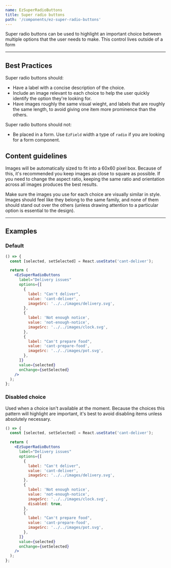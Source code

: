 ```yaml
---
name: EzSuperRadioButtons
title: Super radio buttons
path: '/components/ez-super-radio-buttons'
---
```


Super radio buttons can be used to highlight an important choice between multiple options that the user needs to make. This control lives outside of a form

---

## Best Practices

Super radio buttons should:

- Have a label with a concise description of the choice.
- Include an image relevant to each choice to help the user quickly identify the option they're looking for.
- Have images roughly the same visual wieght, and labels that are roughly the same length, to avoid giving one item more prominence than the others.

Super radio buttons should not:

- Be placed in a form. Use `EzField` width a type of `radio` if you are looking for a form component.

## Content guidelines

Images will be automatically sized to fit into a 60x60 pixel box. Because of this, it's recommended you keep images as close to square as possible. If you need to change the aspect ratio, keeping the same ratio and orientation across all images produces the best results.

Make sure the images you use for each choice are visually similar in style. Images should feel like they belong to the same family, and none of them should stand out over the others (unless drawing attention to a particular option is essential to the design).

---

## Examples

### Default

```jsx
() => {
  const [selected, setSelected] = React.useState('cant-deliver');

  return (
    <EzSuperRadioButtons
      label="Delivery issues"
      options={[
        {
          label: "Can't deliver",
          value: 'cant-deliver',
          imageSrc: '../../images/delivery.svg',
        },
        {
          label: 'Not enough notice',
          value: 'not-enough-notice',
          imageSrc: '../../images/clock.svg',
        },
        {
          label: "Can't prepare food",
          value: 'cant-prepare-food',
          imageSrc: '../../images/pot.svg',
        },
      ]}
      value={selected}
      onChange={setSelected}
    />
  );
};
```

### Disabled choice

Used when a choice isn't available at the moment. Because the choices this pattern will highlight are important, it's best to avoid disabling items unless absolutely necessary.

```jsx
() => {
  const [selected, setSelected] = React.useState('cant-deliver');

  return (
    <EzSuperRadioButtons
      label="Delivery issues"
      options={[
        {
          label: "Can't deliver",
          value: 'cant-deliver',
          imageSrc: '../../images/delivery.svg',
        },
        {
          label: 'Not enough notice',
          value: 'not-enough-notice',
          imageSrc: '../../images/clock.svg',
          disabled: true,
        },
        {
          label: "Can't prepare food",
          value: 'cant-prepare-food',
          imageSrc: '../../images/pot.svg',
        },
      ]}
      value={selected}
      onChange={setSelected}
    />
  );
};
```

